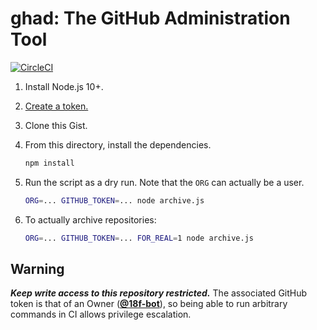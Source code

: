# ghad: The GitHub Administration Tool

[![CircleCI](https://circleci.com/gh/18F/ghad.svg?style=svg)](https://circleci.com/gh/18F/ghad)

1. Install Node.js 10+.
1. [Create a token.](https://github.com/settings/tokens/new?description=archive%20script&scopes=repo)
1. Clone this Gist.
1. From this directory, install the dependencies.

   ```sh
   npm install
   ```

1. Run the script as a dry run. Note that the `ORG` can actually be a user.

   ```sh
   ORG=... GITHUB_TOKEN=... node archive.js
   ```

1. To actually archive repositories:

   ```sh
   ORG=... GITHUB_TOKEN=... FOR_REAL=1 node archive.js
   ```

## Warning

***Keep write access to this repository restricted.*** The associated GitHub token is that of an Owner ([**@18f-bot**](https://github.com/18f-bot)), so being able to run arbitrary commands in CI allows privilege escalation.
